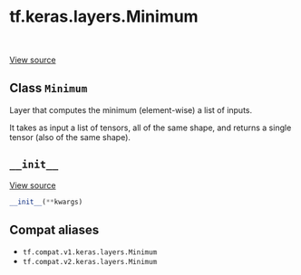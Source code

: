 <div itemscope itemtype="http://developers.google.com/ReferenceObject">
<meta itemprop="name" content="tf.keras.layers.Minimum" />
<meta itemprop="path" content="Stable" />
<meta itemprop="property" content="__init__"/>
</div>

# tf.keras.layers.Minimum

<!-- Insert buttons and diff -->

<table class="tfo-notebook-buttons tfo-api" align="left">
</table>

<a target="_blank" href="/code/stable/tensorflow/python/keras/layers/merge.py">View source</a>



## Class `Minimum`

Layer that computes the minimum (element-wise) a list of inputs.



<!-- Placeholder for "Used in" -->

It takes as input a list of tensors,
all of the same shape, and returns
a single tensor (also of the same shape).

<h2 id="__init__"><code>__init__</code></h2>

<a target="_blank" href="/code/stable/tensorflow/python/keras/layers/merge.py">View source</a>

``` python
__init__(**kwargs)
```








## Compat aliases

* `tf.compat.v1.keras.layers.Minimum`
* `tf.compat.v2.keras.layers.Minimum`

